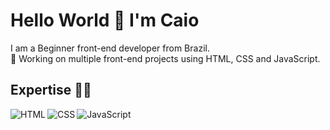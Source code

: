 <h1 align:"center"> Hello World 👋 I'm Caio </h1>
I am a Beginner front-end developer from Brazil.
<br>
🔭 Working on multiple front-end projects using HTML, CSS and JavaScript.
 
## Expertise 👩‍💻
<img align="left" alt="HTML" src="https://img.shields.io/badge/HTML5-E34F26?style=for-the-badge&logo=html5&logoColor=white" />
<img align="left" alt="CSS" src="https://img.shields.io/badge/CSS3-1572B6?style=for-the-badge&logo=css3&logoColor=white" />
<img align="left" alt="JavaScript" src="https://img.shields.io/badge/JavaScript-323330?style=for-the-badge&logo=javascript&logoColor=F7DF1E" />

